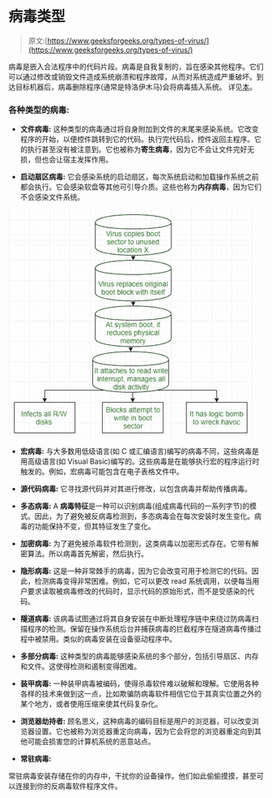 # 病毒类型

> 原文:[https://www.geeksforgeeks.org/types-of-virus/](https://www.geeksforgeeks.org/types-of-virus/)

病毒是嵌入合法程序中的代码片段。病毒是自我复制的，旨在感染其他程序。它们可以通过修改或销毁文件造成系统崩溃和程序故障，从而对系统造成严重破坏。到达目标机器后，病毒删除程序(通常是特洛伊木马)会将病毒插入系统。
详见[本](https://www.geeksforgeeks.org/worms-viruses-and-beyond/)。

### **各种类型的病毒:**

*   **文件病毒:**
    这种类型的病毒通过将自身附加到文件的末尾来感染系统。它改变程序的开始，以便控件跳转到它的代码。执行完代码后，控件返回主程序。它的执行甚至没有被注意到。它也被称为**寄生病毒**，因为它不会让文件完好无损，但也会让宿主发挥作用。

*   **启动扇区病毒:**
    它会感染系统的启动扇区，每次系统启动和加载操作系统之前都会执行。它会感染软盘等其他可引导介质。这些也称为**内存病毒**，因为它们不会感染文件系统。

![boot sector virus flowchart](img/da2ee90e23fa34c7bd488cbca9c01b42.png)

*   **宏病毒:**
    与大多数用低级语言(如 C 或汇编语言)编写的病毒不同，这些病毒是用高级语言(如 Visual Basic)编写的。这些病毒是在能够执行宏的程序运行时触发的。例如，宏病毒可能包含在电子表格文件中。

*   **源代码病毒:**
    它寻找源代码并对其进行修改，以包含病毒并帮助传播病毒。

*   **多态病毒:**
    A **病毒特征**是一种可以识别病毒(组成病毒代码的一系列字节)的模式。因此，为了避免被反病毒检测到，多态病毒会在每次安装时发生变化。病毒的功能保持不变，但其特征发生了变化。

*   **加密病毒:**
    为了避免被杀毒软件检测到，这类病毒以加密形式存在。它带有解密算法。所以病毒首先解密，然后执行。

*   **隐形病毒:**
    这是一种非常棘手的病毒，因为它会改变可用于检测它的代码。因此，检测病毒变得非常困难。例如，它可以更改 read 系统调用，以便每当用户要求读取被病毒修改的代码时，显示代码的原始形式，而不是受感染的代码。

*   **隧道病毒:**
    该病毒试图通过将其自身安装在中断处理程序链中来绕过防病毒扫描程序的检测。保留在操作系统后台并捕获病毒的拦截程序在隧道病毒传播过程中被禁用。类似的病毒安装在设备驱动程序中。

*   **多部分病毒:**
    这种类型的病毒能够感染系统的多个部分，包括引导扇区、内存和文件。这使得检测和遏制变得困难。

*   **装甲病毒:**
    一种装甲病毒被编码，使得杀毒软件难以破解和理解。它使用各种各样的技术来做到这一点，比如欺骗防病毒软件相信它位于其真实位置之外的某个地方，或者使用压缩来使其代码复杂化。

*   **浏览器劫持者:**
    顾名思义，这种病毒的编码目标是用户的浏览器，可以改变浏览器设置。它也被称为浏览器重定向病毒，因为它会将您的浏览器重定向到其他可能会损害您的计算机系统的恶意站点。
*   **常驻病毒:**

常驻病毒安装存储在你的内存中，干扰你的设备操作。他们如此偷偷摸摸，甚至可以连接到你的反病毒软件程序文件。